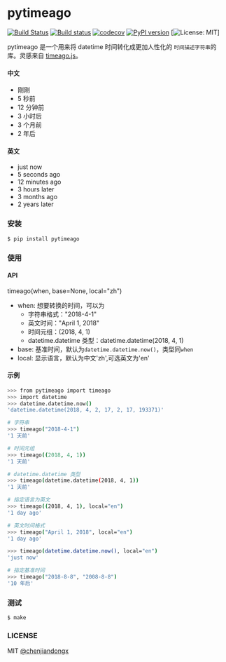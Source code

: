 # pytimeago

[![Build Status](https://travis-ci.org/chenjiandongx/pytimeago.svg?branch=master)](https://travis-ci.org/chenjiandongx/pytimeago) [![Build status](https://ci.appveyor.com/api/projects/status/pbvuq6ejlmsbwc22/branch/master?svg=true)](https://ci.appveyor.com/project/chenjiandongx/pytimeago/branch/master) [![codecov](https://codecov.io/gh/chenjiandongx/pytimeago/branch/master/graph/badge.svg)](https://codecov.io/gh/chenjiandongx/pytimeago) [![PyPI version](https://badge.fury.io/py/pyetimeago.svg)](https://badge.fury.io/py/pytimeago) [![License: MIT](https://img.shields.io/badge/License-MIT-green.svg)]

pytimeago 是一个用来将 datetime 时间转化成更加人性化的 `时间描述字符串`的库。灵感来自 [timeago.js](https://github.com/hustcc/timeago.js)。

#### 中文
* 刚刚
* 5 秒前
* 12 分钟前
* 3 小时后
* 3 个月前
* 2 年后

#### 英文
* just now
* 5 seconds ago
* 12 minutes ago
* 3 hours later
* 3 months ago
* 2 years later


### 安装
``` bash
$ pip install pytimeago
```


### 使用

#### API
timeago(when, base=None, local="zh")
* when: 想要转换的时间，可以为
    * 字符串格式："2018-4-1"
    * 英文时间："April 1, 2018"
    * 时间元组：(2018, 4, 1)
    * datetime.datetime 类型：datetime.datetime(2018, 4, 1)
* base: 基准时间，默认为`datetime.datetime.now()`，类型同`when`
* local: 显示语言，默认为中文'zh',可选英文为'en'


#### 示例
``` bash
>>> from pytimeago import timeago
>>> import datetime
>>> datetime.datetime.now()
'datetime.datetime(2018, 4, 2, 17, 2, 17, 193371)'

# 字符串
>>> timeago("2018-4-1")
'1 天前'

# 时间元组
>>> timeago((2018, 4, 1))
'1 天前'

# datetime.datetime 类型
>>> timeago(datetime.datetime(2018, 4, 1))
'1 天前'

# 指定语言为英文
>>> timeago((2018, 4, 1), local="en")
'1 day ago'

# 英文时间格式
>>> timeago("April 1, 2018", local="en")
'1 day ago'

>>> timeago(datetime.datetime.now(), local="en")
'just now'

# 指定基准时间
>>> timeago("2018-8-8", "2008-8-8")
'10 年后'
```

### 测试
``` bash
$ make
```

### LICENSE
MIT [@chenjiandongx](https://github.com/chenjiandongx)
